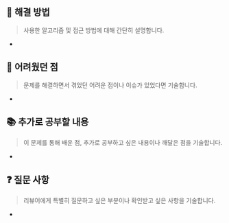 ## 🚀 해결 방법
> 사용한 알고리즘 및 접근 방법에 대해 간단히 설명합니다.
- 

## 🤬 어려웠던 점
> 문제를 해결하면서 겪었던 어려운 점이나 이슈가 있었다면 기술합니다.
- 

## 📚 추가로 공부할 내용
> 이 문제를 통해 배운 점, 추가로 공부하고 싶은 내용이나 깨달은 점을 기술합니다.
- 

## ❓ 질문 사항
> 리뷰어에게 특별히 질문하고 싶은 부분이나 확인받고 싶은 사항을 기술합니다.
- 
